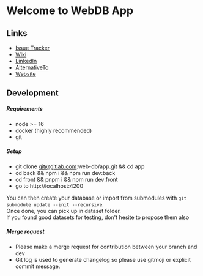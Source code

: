 # Welcome to WebDB App

## Links
- [Issue Tracker](https://gitlab.com/web-db/app/-/issues)
- [Wiki](https://gitlab.com/web-db/-/app/home)
- [LinkedIn](https://www.linkedin.com/company/web-db)
- [AlternativeTo](https://alternativeto.net/software/webdb-app/about/)
- [Website](https://webdb.app/)


## Development

##### Requirements
- node >= 16
- docker (highly recommended)
- git

##### Setup
- git clone git@gitlab.com:web-db/app.git && cd app
- cd back && npm i && npm run dev:back
- cd front && pnpm i && npm run dev:front
- go to http://localhost:4200

You can then create your database or import from submodules with 
``` git submodule update --init --recursive ```.<br>
Once done, you can pick up in dataset folder.<br>
If you found good datasets for testing, don't hesite to propose them also

##### Merge request
- Please make a merge request for contribution between your branch and dev
- Git log is used to generate changelog so please use gitmoji or explicit commit message.
